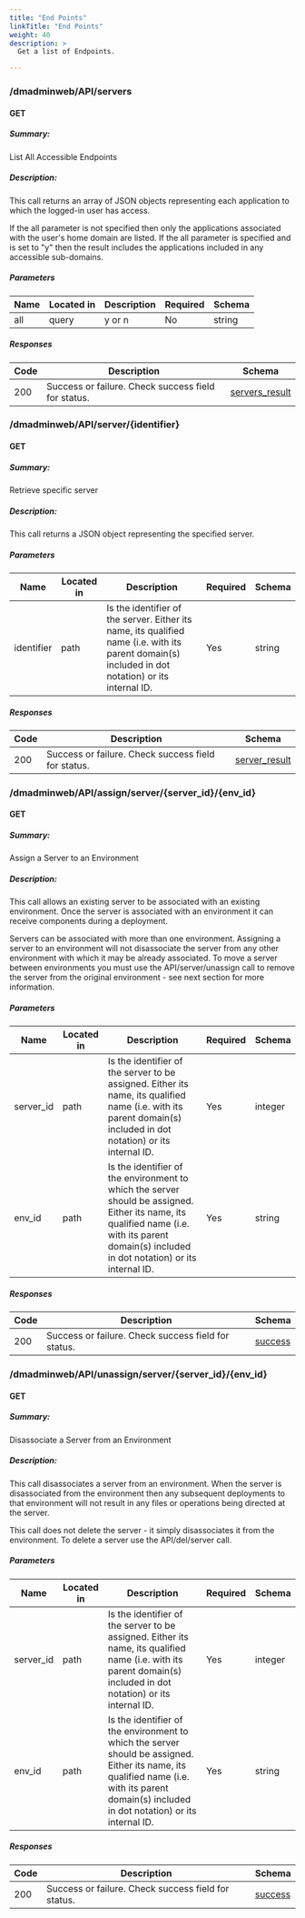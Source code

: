 ```yaml
---
title: "End Points"
linkTitle: "End Points"
weight: 40
description: >
  Get a list of Endpoints.

---
```


### /dmadminweb/API/servers

#### GET
##### Summary:

List All Accessible Endpoints

##### Description:

This call returns an array of JSON objects representing each application to which the logged-in user has access.

If the all parameter is not specified then only the applications associated with the user's home domain are listed. If the all parameter is specified and is set to "y" then the result includes the applications included in any accessible sub-domains.


##### Parameters

| Name | Located in | Description | Required | Schema |
| ---- | ---------- | ----------- | -------- | ---- |
| all | query | y or n | No | string |

##### Responses

| Code | Description | Schema |
| ---- | ----------- | ------ |
| 200 | Success or failure.  Check success field for status. | [servers_result](/restapi/models/#servers_result) |

### /dmadminweb/API/server/{identifier}

#### GET
##### Summary:

Retrieve specific server

##### Description:

This call returns a JSON object representing the specified server.


##### Parameters

| Name | Located in | Description | Required | Schema |
| ---- | ---------- | ----------- | -------- | ---- |
| identifier | path | Is the identifier of the server. Either its name, its qualified name (i.e. with its parent domain(s) included in dot notation) or its internal ID. | Yes | string |

##### Responses

| Code | Description | Schema |
| ---- | ----------- | ------ |
| 200 | Success or failure.  Check success field for status. | [server_result](/restapi/models/#server_result) |


### /dmadminweb/API/assign/server/{server_id}/{env_id}

#### GET
##### Summary:

Assign a Server to an Environment

##### Description:

This call allows an existing server to be associated with an existing environment. Once the server is associated with an environment it can receive components during a deployment.

Servers can be associated with more than one environment. Assigning a server to an environment will not disassociate the server from any other environment with which it may be already associated. To move a server between environments you must use the API/server/unassign call to remove the server from the original environment - see next section for more information.


##### Parameters

| Name | Located in | Description | Required | Schema |
| ---- | ---------- | ----------- | -------- | ---- |
| server_id | path | Is the identifier of the server to be assigned. Either its name, its qualified name (i.e. with its parent domain(s) included in dot notation) or its internal ID. | Yes | integer |
| env_id | path | Is the identifier of the environment to which the server should be assigned. Either its name, its qualified name (i.e. with its parent domain(s) included in dot notation) or its internal ID. | Yes | string |

##### Responses

| Code | Description | Schema |
| ---- | ----------- | ------ |
| 200 | Success or failure.  Check success field for status. | [success](/restapi/models/#success) |

### /dmadminweb/API/unassign/server/{server_id}/{env_id}

#### GET
##### Summary:

Disassociate a Server from an Environment

##### Description:

This call disassociates a server from an environment. When the server is disassociated from the environment then any subsequent deployments to that environment will not result in any files or operations being directed at the server.

This call does not delete the server - it simply disassociates it from the environment. To delete a server use the API/del/server call.


##### Parameters

| Name | Located in | Description | Required | Schema |
| ---- | ---------- | ----------- | -------- | ---- |
| server_id | path | Is the identifier of the server to be assigned. Either its name, its qualified name (i.e. with its parent domain(s) included in dot notation) or its internal ID. | Yes | integer |
| env_id | path | Is the identifier of the environment to which the server should be assigned. Either its name, its qualified name (i.e. with its parent domain(s) included in dot notation) or its internal ID. | Yes | string |

##### Responses

| Code | Description | Schema |
| ---- | ----------- | ------ |
| 200 | Success or failure.  Check success field for status. | [success](/restapi/models/#success) |
